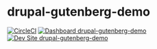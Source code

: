# drupal-gutenberg-demo

[![CircleCI](https://circleci.com/gh/vonloxx/drupal-gutenberg-demo.svg?style=shield)](https://circleci.com/gh/vonloxx/drupal-gutenberg-demo)
[![Dashboard drupal-gutenberg-demo](https://img.shields.io/badge/dashboard-drupal_gutenberg_demo-yellow.svg)](https://dashboard.pantheon.io/sites/d16b9b0c-50d7-46a9-b98a-d1e3cc2dd3aa#dev/code)
[![Dev Site drupal-gutenberg-demo](https://img.shields.io/badge/site-drupal_gutenberg_demo-blue.svg)](http://dev-drupal-gutenberg-demo.pantheonsite.io/)